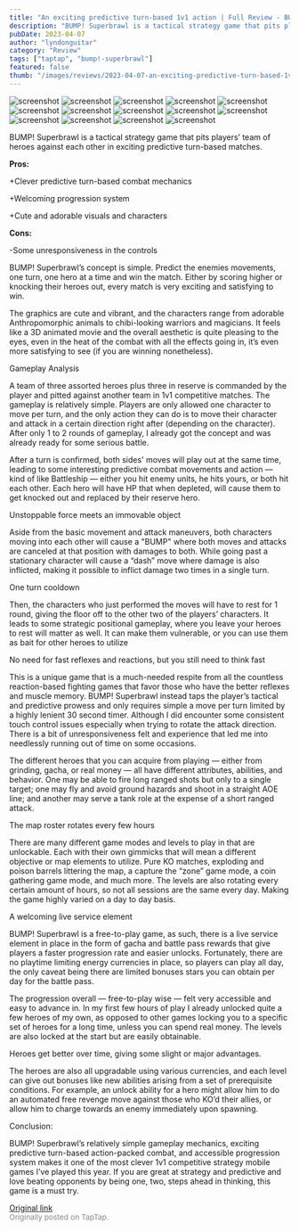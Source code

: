 ```yaml
---
title: "An exciting predictive turn-based 1v1 action | Full Review - BUMP! Superbrawl"
description: "BUMP! Superbrawl is a tactical strategy game that pits players’ team of heroes against each other in exciting predictive turn-based matches."
pubDate: 2023-04-07
author: "lyndonguitar"
category: "Review"
tags: ["taptap", "bump!-superbrawl"]
featured: false
thumb: "/images/reviews/2023-04-07-an-exciting-predictive-turn-based-1v1-action--full-review---bump-superbrawl-0.avif"
---
```


<div class="gallery">
  <img src="/images/reviews/2023-04-07-an-exciting-predictive-turn-based-1v1-action--full-review---bump-superbrawl-0.avif" alt="screenshot" />
  <img src="/images/reviews/2023-04-07-an-exciting-predictive-turn-based-1v1-action--full-review---bump-superbrawl-1.avif" alt="screenshot" />
  <img src="/images/reviews/2023-04-07-an-exciting-predictive-turn-based-1v1-action--full-review---bump-superbrawl-2.avif" alt="screenshot" />
  <img src="/images/reviews/2023-04-07-an-exciting-predictive-turn-based-1v1-action--full-review---bump-superbrawl-3.avif" alt="screenshot" />
  <img src="/images/reviews/2023-04-07-an-exciting-predictive-turn-based-1v1-action--full-review---bump-superbrawl-4.avif" alt="screenshot" />
  <img src="/images/reviews/2023-04-07-an-exciting-predictive-turn-based-1v1-action--full-review---bump-superbrawl-5.avif" alt="screenshot" />
  <img src="/images/reviews/2023-04-07-an-exciting-predictive-turn-based-1v1-action--full-review---bump-superbrawl-6.avif" alt="screenshot" />
  <img src="/images/reviews/2023-04-07-an-exciting-predictive-turn-based-1v1-action--full-review---bump-superbrawl-7.avif" alt="screenshot" />
  <img src="/images/reviews/2023-04-07-an-exciting-predictive-turn-based-1v1-action--full-review---bump-superbrawl-8.avif" alt="screenshot" />
  <img src="/images/reviews/2023-04-07-an-exciting-predictive-turn-based-1v1-action--full-review---bump-superbrawl-9.avif" alt="screenshot" />
  <img src="/images/reviews/2023-04-07-an-exciting-predictive-turn-based-1v1-action--full-review---bump-superbrawl-10.avif" alt="screenshot" />
  <img src="/images/reviews/2023-04-07-an-exciting-predictive-turn-based-1v1-action--full-review---bump-superbrawl-11.avif" alt="screenshot" />
  <img src="/images/reviews/2023-04-07-an-exciting-predictive-turn-based-1v1-action--full-review---bump-superbrawl-12.avif" alt="screenshot" />
  <img src="/images/reviews/2023-04-07-an-exciting-predictive-turn-based-1v1-action--full-review---bump-superbrawl-13.avif" alt="screenshot" />
</div>

BUMP! Superbrawl is a tactical strategy game that pits players’ team of heroes against each other in exciting predictive turn-based matches.


**Pros:**


+Clever predictive turn-based combat mechanics

+Welcoming progression system

+Cute and adorable visuals and characters


**Cons:**


-Some unresponsiveness in the controls

BUMP! Superbrawl’s concept is simple. Predict the enemies movements, one turn, one hero at a time and win the match. Either by scoring higher or knocking their heroes out, every match is very exciting and satisfying to win.

The graphics are cute and vibrant, and the characters range from adorable Anthropomorphic animals to chibi-looking warriors and magicians. It feels like a 3D animated movie and the overall aesthetic is quite pleasing to the eyes, even in the heat of the combat with all the effects going in, it’s even more satisfying to see (if you are winning nonetheless).

Gameplay Analysis

A team of three assorted heroes plus three in reserve is commanded by the player and pitted against another team in 1v1 competitive matches. The gameplay is relatively simple. Players are only allowed one character to move per turn, and the only action they can do is to move their character and attack in a certain direction right after (depending on the character). After only 1 to 2 rounds of gameplay, I already got the concept and was already ready for some serious battle.

After a turn is confirmed, both sides' moves will play out at the same time, leading to some interesting predictive combat movements and action — kind of like Battleship — either you hit enemy units, he hits yours, or both hit each other. Each hero will have HP that when depleted, will cause them to get knocked out and replaced by their reserve hero.

Unstoppable force meets an immovable object

Aside from the basic movement and attack maneuvers, both characters moving into each other will cause a "BUMP" where both moves and attacks are canceled at that position with damages to both. While going past a stationary character will cause a “dash” move where damage is also inflicted, making it possible to inflict damage two times in a single turn.

One turn cooldown

Then, the characters who just performed the moves will have to rest for 1 round, giving the floor off to the other two of the players’ characters. It leads to some strategic positional gameplay, where you leave your heroes to rest will matter as well. It can make them vulnerable, or you can use them as bait for other heroes to utilize

No need for fast reflexes and reactions, but you still need to think fast

This is a unique game that is a much-needed respite from all the countless reaction-based fighting games that favor those who have the better reflexes and muscle memory. BUMP! Superbrawl instead taps the player’s tactical and predictive prowess and only requires simple a move per turn limited by a highly lenient 30 second timer. Although I did encounter some consistent touch control issues especially when trying to rotate the attack direction. There is a bit of unresponsiveness felt and experience that led me into needlessly running out of time on some occasions.

The different heroes that you can acquire from playing — either from grinding, gacha, or real money — all have different attributes, abilities, and behavior. One may be able to fire long ranged shots but only to a single target; one may fly and avoid ground hazards and shoot in a straight AOE line; and another may serve a tank role at the expense of a short ranged attack.

The map roster rotates every few hours

There are many different game modes and levels to play in that are unlockable. Each with their own gimmicks that will mean a different objective or map elements to utilize. Pure KO matches, exploding and poison barrels littering the map, a capture the “zone” game mode, a coin gathering game mode, and much more. The levels are also rotating every certain amount of hours, so not all sessions are the same every day. Making the game highly varied on a day to day basis.

A welcoming live service element

BUMP! Superbrawl is a free-to-play game, as such, there is a live service element in place in the form of gacha and battle pass rewards that give players a faster progression rate and easier unlocks. Fortunately, there are no playtime limiting energy currencies in place, so players can play all day, the only caveat being there are limited bonuses stars you can obtain per day for the battle pass.

The progression overall — free-to-play wise — felt very accessible and easy to advance in. In my first few hours of play I already unlocked quite a few heroes of my own, as opposed to other games locking you to a specific set of heroes for a long time, unless you can spend real money. The levels are also locked at the start but are easily obtainable.

Heroes get better over time, giving some slight or major advantages.

The heroes are also all upgradable using various currencies, and each level can give out bonuses like new abilities arising from a set of prerequisite conditions. For example, an unlock ability for a hero might allow him to do an automated free revenge move against those who KO’d their allies, or allow him to charge towards an enemy immediately upon spawning.

Conclusion:

BUMP! Superbrawl’s relatively simple gameplay mechanics, exciting predictive turn-based action-packed combat, and accessible progression system makes it one of the most clever 1v1 competitive strategy mobile games I’ve played this year. If you are great at strategy and predictive and love beating opponents by being one, two, steps ahead in thinking, this game is a must try.

[Original link](https://www.taptap.io/post/5034708)<br><span style="font-size: 0.95em; color: #888;">Originally posted on TapTap.</span>
